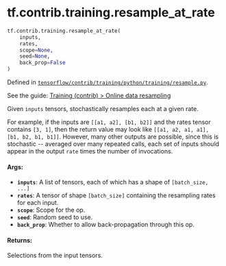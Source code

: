 <div itemscope itemtype="http://developers.google.com/ReferenceObject">
<meta itemprop="name" content="tf.contrib.training.resample_at_rate" />
</div>

# tf.contrib.training.resample_at_rate

``` python
tf.contrib.training.resample_at_rate(
    inputs,
    rates,
    scope=None,
    seed=None,
    back_prop=False
)
```



Defined in [`tensorflow/contrib/training/python/training/resample.py`](https://www.tensorflow.org/code/tensorflow/contrib/training/python/training/resample.py).

See the guide: [Training (contrib) > Online data resampling](../../../../../api_guides/python/contrib.training.md#Online_data_resampling)

Given `inputs` tensors, stochastically resamples each at a given rate.

For example, if the inputs are `[[a1, a2], [b1, b2]]` and the rates
tensor contains `[3, 1]`, then the return value may look like `[[a1,
a2, a1, a1], [b1, b2, b1, b1]]`. However, many other outputs are
possible, since this is stochastic -- averaged over many repeated
calls, each set of inputs should appear in the output `rate` times
the number of invocations.

#### Args:

* <b>`inputs`</b>: A list of tensors, each of which has a shape of `[batch_size, ...]`
* <b>`rates`</b>: A tensor of shape `[batch_size]` containing the resampling rates
     for each input.
* <b>`scope`</b>: Scope for the op.
* <b>`seed`</b>: Random seed to use.
* <b>`back_prop`</b>: Whether to allow back-propagation through this op.


#### Returns:

Selections from the input tensors.
